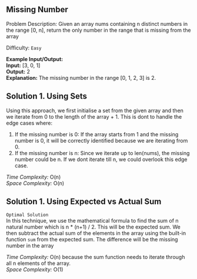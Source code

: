 ## Missing Number

Problem Description: Given an array nums containing n distinct numbers in the range [0, n], return the only number in the range that is missing from the array

Difficulty: `Easy`

**Example Input/Output:**  
**Input:** [3, 0, 1]  
**Output:** 2  
**Explanation:** The missing number in the range [0, 1, 2, 3] is 2.

## Solution 1. Using Sets

Using this approach, we first initialise a set from the given array and then we iterate from 0 to the length of the array + 1. This is dont to handle the edge cases where:

1. If the missing number is 0: If the array starts from 1 and the missing number is 0, it will be correctly identified because we are iterating from 0.  
2. If the missing number is n: Since we iterate up to len(nums), the missing number could be n. If we dont iterate till n, we could overlook this edge case.    

*Time Complexity:* O(n)  
*Space Complexity:* O(n)

## Solution 1. Using Expected vs Actual Sum 

`Optimal Solution`  
In this technique, we use the mathematical formula to find the sum of n natural number which is n * (n+1) / 2. This will be the expected sum. We then subtract the actual sum of the elements in the array using the built-in function `sum` from the expected sum. The difference will be the missing number in the array

*Time Complexity:* O(n) because the sum function needs to iterate through all n elements of the array.  
*Space Complexity:* O(1)